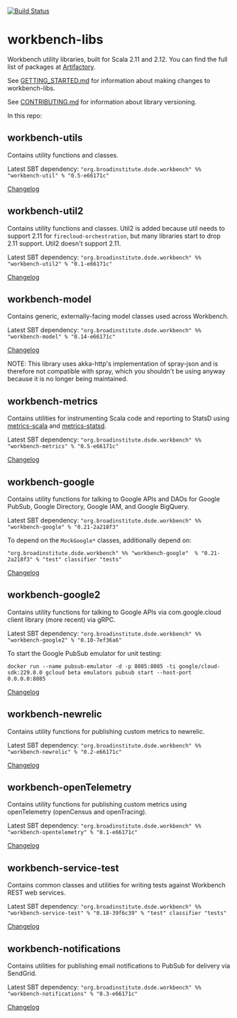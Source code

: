 [![Build Status](https://travis-ci.org/broadinstitute/workbench-libs.svg?branch=develop)](https://travis-ci.org/broadinstitute/workbench-libs)

# workbench-libs
Workbench utility libraries, built for Scala 2.11 and 2.12. You can find the full list of packages at [Artifactory](https://broadinstitute.jfrog.io/broadinstitute/webapp/#/artifacts/browse/tree/General/libs-release-local/org/broadinstitute/dsde/workbench/).

See [GETTING_STARTED.md](GETTING_STARTED.md) for information about making changes to workbench-libs.

See [CONTRIBUTING.md](CONTRIBUTING.md) for information about library versioning.

In this repo:

## workbench-utils

Contains utility functions and classes.

Latest SBT dependency: `"org.broadinstitute.dsde.workbench" %% "workbench-util" % "0.5-e66171c"`

[Changelog](util/CHANGELOG.md)

## workbench-util2

Contains utility functions and classes. Util2 is added because util needs to support 2.11 for `firecloud-orchestration`,
but many libraries start to drop 2.11 support. Util2 doesn't support 2.11.

Latest SBT dependency: `"org.broadinstitute.dsde.workbench" %% "workbench-util2" % "0.1-e66171c"`

[Changelog](util2/CHANGELOG.md)

## workbench-model

Contains generic, externally-facing model classes used across Workbench.

Latest SBT dependency: `"org.broadinstitute.dsde.workbench" %% "workbench-model" % "0.14-e66171c"`

[Changelog](model/CHANGELOG.md)

NOTE: This library uses akka-http's implementation of spray-json and is therefore not compatible with spray, which you shouldn't be using anyway because it is no longer being maintained.

## workbench-metrics

Contains utilities for instrumenting Scala code and reporting to StatsD using [metrics-scala](https://github.com/erikvanoosten/metrics-scala) and [metrics-statsd](https://github.com/ReadyTalk/metrics-statsd).

Latest SBT dependency: `"org.broadinstitute.dsde.workbench" %% "workbench-metrics" % "0.5-e66171c"`

[Changelog](metrics/CHANGELOG.md)

## workbench-google

Contains utility functions for talking to Google APIs and DAOs for Google PubSub, Google Directory, Google IAM, and Google BigQuery. 

Latest SBT dependency: `"org.broadinstitute.dsde.workbench" %% "workbench-google" % "0.21-2a218f3"`

To depend on the `MockGoogle*` classes, additionally depend on:

`"org.broadinstitute.dsde.workbench" %% "workbench-google"  % "0.21-2a218f3" % "test" classifier "tests"`

[Changelog](google/CHANGELOG.md)

## workbench-google2

Contains utility functions for talking to Google APIs via com.google.cloud client library (more recent) via gRPC. 

Latest SBT dependency: `"org.broadinstitute.dsde.workbench" %% "workbench-google2" % "0.10-7ef36a6"`

To start the Google PubSub emulator for unit testing:

`docker run --name pubsub-emulator -d -p 8085:8085 -ti google/cloud-sdk:229.0.0 gcloud beta emulators pubsub start --host-port 0.0.0.0:8085`

[Changelog](google2/CHANGELOG.md)

## workbench-newrelic

Contains utility functions for publishing custom metrics to newrelic. 

Latest SBT dependency: `"org.broadinstitute.dsde.workbench" %% "workbench-newrelic" % "0.2-e66171c"`

[Changelog](newrelic/CHANGELOG.md)

## workbench-openTelemetry

Contains utility functions for publishing custom metrics using openTelemetry (openCensus and openTracing). 

Latest SBT dependency: `"org.broadinstitute.dsde.workbench" %% "workbench-opentelemetry" % "0.1-e66171c"`

[Changelog](newrelic/CHANGELOG.md)

## workbench-service-test

Contains common classes and utilities for writing tests against Workbench REST web services.

Latest SBT dependency: `"org.broadinstitute.dsde.workbench" %% "workbench-service-test" % "0.18-39f6c39" % "test" classifier "tests"`

[Changelog](serviceTest/CHANGELOG.md)

## workbench-notifications

Contains utilities for publishing email notifications to PubSub for delivery via SendGrid.

Latest SBT dependency: `"org.broadinstitute.dsde.workbench" %% "workbench-notifications" % "0.3-e66171c"`

[Changelog](notifications/CHANGELOG.md)
